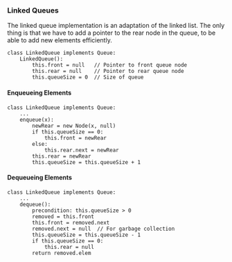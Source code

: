 
### Linked Queues

The linked queue implementation is an adaptation of the linked list. The
only thing is that we have to add a pointer to the rear node in the
queue, to be able to add new elements efficiently.

<inlineav id="LinkedQueue-Intro-CON" src="ChalmersGU/LinkedQueue-Intro-CON.js" name="Linked Queue Intro" links="ChalmersGU/CGU-Styles.css"/>

    class LinkedQueue implements Queue:
        LinkedQueue():
            this.front = null   // Pointer to front queue node
            this.rear = null    // Pointer to rear queue node
            this.queueSize = 0  // Size of queue


#### Enqueueing Elements

<inlineav id="LinkedQueue-Enqueue-CON" src="ChalmersGU/LinkedQueue-Enqueue-CON.js" name="Linked Queue Enqueue" links="ChalmersGU/CGU-Styles.css"/>

    class LinkedQueue implements Queue:
        ...
        enqueue(x):
            newRear = new Node(x, null)
            if this.queueSize == 0:
                this.front = newRear
            else:
                this.rear.next = newRear
            this.rear = newRear
            this.queueSize = this.queueSize + 1

<avembed id="LinkedQueue-Enqueue-PRO" src="ChalmersGU/LinkedQueue-Enqueue-PRO.html" type="ka" name="Linked Queue Enqueue Exercise"/>

#### Dequeueing Elements

<inlineav id="LinkedQueue-Dequeue-CON" src="ChalmersGU/LinkedQueue-Dequeue-CON.js" name="Linked Queue Dequeue" links="ChalmersGU/CGU-Styles.css"/>

    class LinkedQueue implements Queue:
        ...
        dequeue():
            precondition: this.queueSize > 0
            removed = this.front
            this.front = removed.next
            removed.next = null  // For garbage collection
            this.queueSize = this.queueSize - 1
            if this.queueSize == 0:
                this.rear = null
            return removed.elem

<avembed id="LinkedQueue-Dequeue-PRO" src="ChalmersGU/LinkedQueue-Dequeue-PRO.html" type="ka" name="Linked Queue Dequeue Exercise"/>
